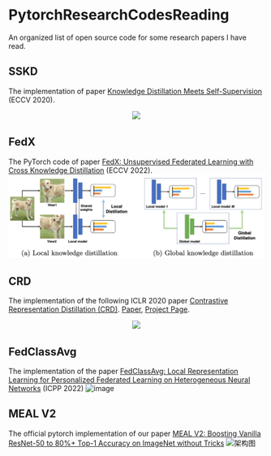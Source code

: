 # PytorchResearchCodesReading
An organized list of open source code for some research papers I have read.


## SSKD

The implementation of paper [Knowledge Distillation Meets Self-Supervision](https://github.com/xuguodong03/SSKD) (ECCV 2020).
<!-- ![架构](https://github.com/xuguodong03/SSKD/raw/master/frm.png) -->
<center><img src="https://github.com/xuguodong03/SSKD/raw/master/frm.png"> </center>


## FedX

The PyTorch code of paper [FedX: Unsupervised Federated Learning with Cross Knowledge Distillation](https://arxiv.org/abs/2207.09158) (ECCV 2022).
![架构图](./intro.png)


## CRD

The implementation of the following ICLR 2020 paper [Contrastive Representation Distillation (CRD)](https://github.com/HobbitLong/RepDistiller). [Paper](http://arxiv.org/abs/1910.10699), [Project Page](http://hobbitlong.github.io/CRD/).
<center><img src="https://camo.githubusercontent.com/1dc5b188095cfa936653171b3cd23793d872c1c25438a034ade65c4db382f22d/687474703a2f2f686f626269746c6f6e672e6769746875622e696f2f4352442f4352445f66696c65732f7465617365722e6a7067"></center>


## FedClassAvg

The implementation of the paper [FedClassAvg: Local Representation Learning for Personalized Federated Learning on Heterogeneous Neural Networks](https://github.com/hukla/FedClassAvg) (ICPP 2022)
![image](https://user-images.githubusercontent.com/23145731/205075075-9c28aeb8-f055-455b-bfd6-707a3b5c1e4d.png)



## MEAL V2

The official pytorch implementation of our paper [MEAL V2: Boosting Vanilla ResNet-50 to 80%+ Top-1 Accuracy on ImageNet without Tricks](https://github.com/szq0214/MEAL-V2)
![架构图](https://user-images.githubusercontent.com/3794909/92182326-6f78c400-ee19-11ea-80e4-2d6e4d73ce82.png)


